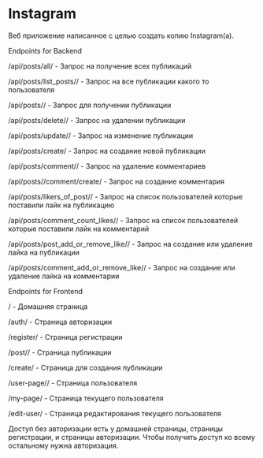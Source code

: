 # Instagram
Веб приложение написанное с целью создать копию Instagram(а). 


Endpoints for Backend

/api/posts/all/ - Запрос на получение всех публикаций

/api/posts/list_posts/<pk>/ - Запрос на все публикации какого то пользователя

/api/posts/<pk>/ - Запрос для получении публикации

/api/posts/delete/<pk>/ - Запрос на удалении публикации

/api/posts/update/<pk>/ - Запрос на изменение публикации

/api/posts/create/ - Запрос на создание новой публикации

/api/posts/comment/<pk>/ - Запрос на удаление комментариев

/api/posts/<pk>/comment/create/ - Запрос на создание комментария

/api/posts/likers_of_post/<pk>/ - Запрос на список пользователей которые поставили лайк на публикацию

/api/posts/comment_count_likes/<pk>/ - Запрос на список пользователей которые поставили лайк на комментарий

/api/posts/post_add_or_remove_like/<pk>/ - Запрос на создание или удаление лайка на публикации

/api/posts/comment_add_or_remove_like/<pk>/ - Запрос на создание или удаление лайка на комментарии


Endpoints for Frontend

/ - Домашняя страница

/auth/ - Страница авторизации

/register/ - Страница регистрации

/post/<pk>/ - Страница публикации

/create/ - Страница для создания публикации

/user-page/<pk>/ - Страница пользователя

/my-page/ - Страница текущего пользователя

/edit-user/ - Страница редактирования текущего пользователя


Доступ без авторизации есть у домашней страницы, страницы регистрации, и страницы авторизации. Чтобы получить доступ ко всему остальному нужна авторизация.

